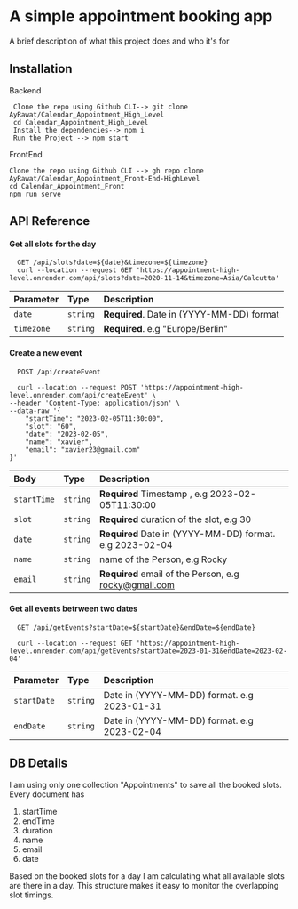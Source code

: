 
# A simple appointment booking app

A brief description of what this project does and who it's for


## Installation

Backend

```
 Clone the repo using Github CLI--> git clone AyRawat/Calendar_Appointment_High_Level 
 cd Calendar_Appointment_High_Level
 Install the dependencies--> npm i
 Run the Project --> npm start
```

FrontEnd

```
Clone the repo using Github CLI --> gh repo clone AyRawat/Calendar_Appointment_Front-End-HighLevel
cd Calendar_Appointment_Front
npm run serve
```
    
## API Reference

#### Get all slots for the day

```http
  GET /api/slots?date=${date}&timezone=${timezone}
  curl --location --request GET 'https://appointment-high-level.onrender.com/api/slots?date=2020-11-14&timezone=Asia/Calcutta'
```

| Parameter | Type     | Description                |
| :-------- | :------- | :------------------------- |
| `date` | `string` | **Required**. Date in (YYYY-MM-DD) format |
| `timezone` | `string` | **Required**. e.g "Europe/Berlin" |

#### Create a new event

```http
  POST /api/createEvent

  curl --location --request POST 'https://appointment-high-level.onrender.com/api/createEvent' \
--header 'Content-Type: application/json' \
--data-raw '{
    "startTime": "2023-02-05T11:30:00",
    "slot": "60",
    "date": "2023-02-05",
    "name": "xavier",
    "email": "xavier23@gmail.com"
}'
```

| Body | Type     | Description                       |
| :-------- | :------- | :-------------------------------- |
| `startTime`| `string` |**Required** Timestamp , e.g 2023-02-05T11:30:00 |
| `slot`| `string` | **Required** duration of the slot, e.g 30 |
| `date`| `string` | **Required**  Date in (YYYY-MM-DD) format. e.g 2023-02-04 |
| `name`| `string` |name of the Person, e.g Rocky |
| `email`| `string` | **Required** email of the Person, e.g rocky@gmail.com |



#### Get all events betrween two dates

```http
  GET /api/getEvents?startDate=${startDate}&endDate=${endDate}

  curl --location --request GET 'https://appointment-high-level.onrender.com/api/getEvents?startDate=2023-01-31&endDate=2023-02-04'
```

| Parameter | Type     | Description                       |
| :-------- | :------- | :-------------------------------- |
| `startDate`| `string` |  Date in (YYYY-MM-DD) format. e.g 2023-01-31 |
| `endDate`| `string` |  Date in (YYYY-MM-DD) format. e.g 2023-02-04 |



## DB Details

I am using only one collection "Appointments" to save all the booked slots. 
 Every document has 
  1. startTime
  2. endTime
  3. duration
  4. name
  5. email
  6. date

  Based on the booked slots for a day I am calculating what all available slots are there in a day.
  This structure makes it easy to monitor the overlapping slot timings. 

